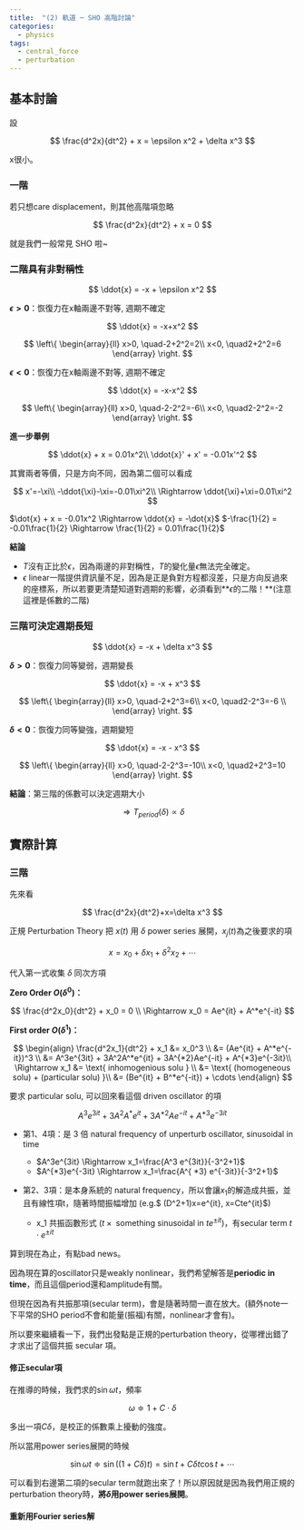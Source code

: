 ```yaml
---
title:  "(2) 軌道 ─ SHO 高階討論"
categories:
  - physics
tags:
  - central_force
  - perturbation
---
```


## 基本討論

設

$$
\frac{d^2x}{dt^2} + x = \epsilon x^2 + \delta x^3
$$

x很小。

### 一階

若只想care displacement，則其他高階項忽略

$$
\frac{d^2x}{dt^2} + x = 0
$$

就是我們一般常見 SHO 啦~

### 二階具有非對稱性

$$
\ddot{x} = -x + \epsilon x^2
$$

**$\epsilon > 0$**：恢復力在x軸兩邊不對等, 週期不確定

$$
\ddot{x} = -x+x^2
$$

$$
\left\{
\begin{array}{ll}
x>0, \quad-2+2^2=2\\
x<0, \quad2+2^2=6
\end{array}
\right.
$$

**$\epsilon < 0$**：恢復力在x軸兩邊不對等, 週期不確定

$$
\ddot{x} = -x-x^2
$$

$$
\left\{
\begin{array}{ll}
x>0, \quad-2-2^2=-6\\
x<0, \quad2-2^2=-2
\end{array}
\right.
$$


**進一步舉例**

$$
\ddot{x} + x = 0.01x^2\\
\ddot{x}' + x' = -0.01x'^2 
$$

其實兩者等價，只是方向不同，因為第二個可以看成

$$
x'=-\xi\\
-\ddot{\xi}-\xi=-0.01\xi^2\\
\Rightarrow \ddot{\xi}+\xi=0.01\xi^2
$$

$\dot{x} + x = -0.01x^2 \Rightarrow \ddot{x} = -\dot{x}$
$-\frac{1}{2} = -0.01\frac{1}{2} \Rightarrow \frac{1}{2} = 0.01\frac{1}{2}$


**結論**

- $T$沒有正比於$\epsilon$，因為兩邊的非對稱性，$T$的變化量$\epsilon$無法完全確定。
- $\epsilon$ linear一階提供資訊量不足，因為是正是負對方程都沒差，只是方向反過來的座標系，所以若要更清楚知道對週期的影響，必須看到**$\epsilon$的二階！**(注意這裡是係數的二階)

### 三階可決定週期長短

$$
\ddot{x} = -x + \delta x^3
$$

**$\delta > 0$**：恢復力同等變弱，週期變長

$$
\ddot{x} = -x + x^3
$$

$$
\left\{
\begin{array}{ll}
x>0, \quad-2+2^3=6\\
x<0, \quad2-2^3=-6 \\
\end{array}
\right.
$$

**$\delta < 0$**：恢復力同等變強，週期變短

$$
\ddot{x} = -x - x^3
$$

$$
\left\{
\begin{array}{ll}
x>0, \quad-2-2^3=-10\\
x<0, \quad2+2^3=10
\end{array}
\right.
$$


**結論**：第三階的係數可以決定週期大小

$$
\Rightarrow T_{period}(\delta) \propto \delta
$$


## 實際計算

### 三階

先來看

$$
\frac{d^2x}{dt^2}+x=\delta x^3
$$

正規 Perturbation Theory 把 $x(t)$ 用 $\delta$ power series 展開，$x_j(t)$為之後要求的項

$$
x = x_0 + \delta x_1 + \delta^2 x_2 + \cdots
$$


代入第一式收集 $\delta$ 同次方項

**Zero Order $O(\delta^0)$：**

$$
\frac{d^2x_0}{dt^2} + x_0 = 0 \\
\Rightarrow x_0 = Ae^{it} + A^*e^{-it}
$$


**First order $O(\delta^1)$：**

$$
\begin{align}
\frac{d^2x_1}{dt^2} + x_1 &= x_0^3 \\
&= (Ae^{it} + A^*e^{-it})^3 \\
&= A^3e^{3it} + 3A^2A^*e^{it} + 3A^{*2}Ae^{-it} + A^{*3}e^{-3it}\\
\Rightarrow x_1 &= \text{ inhomogenious solu } \\
&= \text{ (homogeneous solu) + (particular solu) }\\
&= (Be^{it} + B^*e^{-it}) + \cdots
\end{align}
$$

要求 particular solu, 可以回來看這個 driven oscillator 的項

$$
A^3e^{3it} + 3A^2A^*e^{it} + 3A^{*2}Ae^{-it} + A^{*3}e^{-3it}
$$

- 第1、4項：是 3 倍 natural frequency of unperturb oscillator, sinusoidal in time
  - $A^3e^{3it} \Rightarrow x_1=\frac{A^3 e^{3it}}{-3^2+1}$
  - $A^{*3}e^{-3it} \Rightarrow x_1=\frac{A^{ *3} e^{-3it}}{-3^2+1}$

- 第2、3項：是本身系統的 natural frequency，所以會讓$x_1$的解造成共振，並且有線性項t，隨著時間振幅增加
(e.g.$ (D^2+1)x=e^{it}, x=Cte^{it}$)
  - x_1 共振函數形式 $(t\times\text{ something sinusoidal in }t e^{\pm it})$，有secular term $t\cdot e^{\pm it}$


算到現在為止，有點bad news。



因為現在算的oscillator只是weakly nonlinear，我們希望解答是**periodic in time**，而且這個period還和amplitude有關。


但現在因為有共振那項(secular term)，會是隨著時間一直在放大。(額外note一下平常的SHO period不會和能量(振福)有關，nonlinear才會有)。


所以要來繼續看一下，我們出發點是正規的perturbation theory，從哪裡出錯了才求出了這個共振 secular 項。


#### 修正secular項

在推導的時候，我們求的$\sin{\omega t}$，頻率

$$
\omega \Doteq 1+C\cdot\delta
$$

多出一項$C\delta$，是校正的係數乘上擾動的強度。


所以當用power series展開的時候

$$
\sin{\omega t}\Doteq\sin((1+C\delta)t)=\sin{t}+C\delta t\cos{t}+\cdots
$$

可以看到右邊第二項的secular term就跑出來了！所以原因就是因為我們用正規的perturbation theory時，**將$\delta$用power series展開**。


#### 重新用Fourier series解

